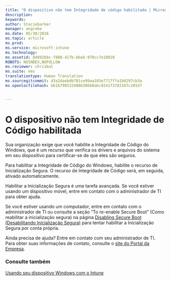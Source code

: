 ```yaml
---
title: "O dispositivo não tem Integridade de código habilitada | Microsoft Intune"
description: 
keywords: 
author: Staciebarker
manager: angrobe
ms.date: 05/30/2016
ms.topic: article
ms.prod: 
ms.service: microsoft-intune
ms.technology: 
ms.assetid: 84892bbc-f888-417b-bbeb-978cc7e10028
ROBOTS: NOINDEX,NOFOLLOW
ms.reviewer: chrisbal
ms.suite: ems
translationtype: Human Translation
ms.sourcegitcommit: d3a2daebdb781ce99aa103e7717ffa1b0297cb3a
ms.openlocfilehash: bb167905334886306b0abc9241f378216fc201d7


---
```



# O dispositivo não tem Integridade de Código habilitada

Sua organização exige que você habilite a Integridade de Código do Windows, que é um recurso que verifica os drivers e arquivos do sistema em seu dispositivo para certificar-se de que eles são seguros.

Para habilitar a Integridade de Código do Windows, habilite o recurso de Inicialização Segura. O recurso de Integridade de Código será, em seguida, ativado automaticamente.

Habilitar a Inicialização Segura é uma tarefa avançada. Se você estiver usando um dispositivo móvel, entre em contato com o administrador de TI para obter ajuda.

Se você estiver usando um computador, entre em contato com o administrador de TI ou consulte a seção “To re-enable Secure Boot” (Como reabilitar a inicialização segura) na página [Disabling Secure Boot (Desabilitando Inicialização Segura)](https://msdn.microsoft.com/library/windows/hardware/dn898540(v=vs.85).aspx) para tentar habilitar a Inicialização Segura por conta própria.

Ainda precisa de ajuda? Entre em contato com seu administrador de TI. Para obter suas informações de contato, consulte o [site do Portal da Empresa](http://portal.manage.microsoft.com).

### Consulte também
[Usando seu dispositivo Windows com o Intune](using-your-windows-device-with-intune.md)



<!--HONumber=Aug16_HO4-->


